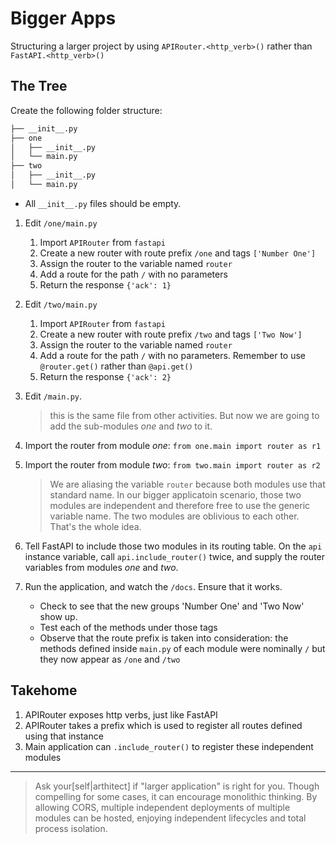# Bigger Apps

Structuring a larger project by using `APIRouter.<http_verb>()` rather than `FastAPI.<http_verb>()`

## The Tree

Create the following folder structure:

```bash
├── __init__.py
├── one
│   ├── __init__.py
│   └── main.py
├── two
│   ├── __init__.py
│   └── main.py
```

* All `__init__.py` files should be empty.

1. Edit `/one/main.py`
    1. Import `APIRouter` from `fastapi`
    1. Create a new router with route prefix `/one` and tags `['Number One']`
    1. Assign the router to the variable named `router`
    1. Add a route for the path `/` with no parameters
    1. Return the response `{'ack': 1}`

1. Edit `/two/main.py`
    1. Import `APIRouter` from `fastapi`
    1. Create a new router with route prefix `/two` and tags `['Two Now']`
    1. Assign the router to the variable named `router`
    1. Add a route for the path `/` with no parameters. Remember to use `@router.get()` rather than `@api.get()`
    1. Return the response `{'ack': 2}`

1. Edit `/main.py`.
    > this is the same file from other activities. But now we are going to add the
      sub-modules _one_ and _two_ to it.
1. Import the router from module _one_: `from one.main import router as r1`
1. Import the router from module _two_: `from two.main import router as r2`
    > We are aliasing the variable `router` because both modules use that standard name. In our bigger applicatoin scenario, those two modules are independent and therefore free to use the generic variable name. The two modules are oblivious to each other. That's the whole idea.
1. Tell FastAPI to include those two modules in its routing table. On the `api` instance variable, call `api.include_router()` twice, and supply the router variables from modules _one_ and _two_.
1. Run the application, and watch the `/docs`. Ensure that it works.
    * Check to see that the new groups 'Number One' and 'Two Now' show up.
    * Test each of the methods under those tags
    * Observe that the route prefix is taken into consideration: the methods defined inside  `main.py` of each module were nominally `/` but they now appear as `/one` and `/two`

## Takehome

1. APIRouter exposes http verbs, just like FastAPI
1. APIRouter takes a prefix which is used to register all routes defined using that instance
1. Main application can `.include_router()` to register these independent modules

----

> Ask your[self|arthitect] if "larger application" is right for you.
  Though compelling for some cases, it can encourage monolithic thinking.
  By allowing CORS, multiple independent deployments of multiple modules can be hosted, enjoying independent lifecycles and total process isolation.
